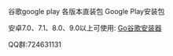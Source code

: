 谷歌google play 各版本直装包 Google Play安装包

安卓7.0、7.1、8.0、9.0以上可使用:
[Go谷歌安装器](https://www.coolapk.com/apk/com.goplaycn.googleinstall)

QQ群:724631131